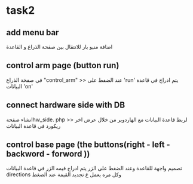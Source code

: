# task2 

## add menu bar 
اضافة منيو بار للانتقال بين صفحة الذراع و القاعدة

## control arm page (button run)
في صفحة الذراع "control_arm" >> عند الضفط على  'run'
يتم ادراج في قاعدة البيانات  'on' 

## connect hardware side with DB
انشاء صفحةhw_side. php >> 
لربط قاعدة البيانات مع الهاردوير من خلال عرض اخر ريكورد في قاعدة البيانات

## control base page (the buttons(right - left - backword - forword ))
تصميم واجهة للقاعدة وعند الضغط على الزر يتم ادراج قيمه الزر في قاعدة البيانات 
directions وكل مره يعمل ع تجديد القيمة عند الضغط
